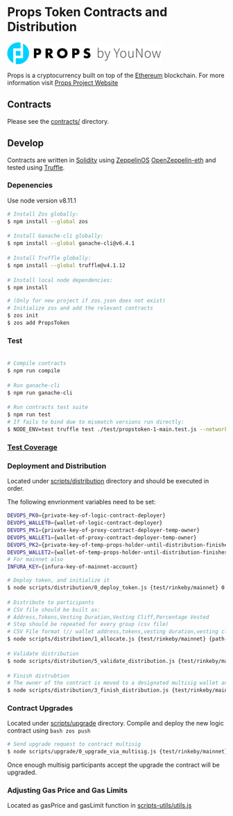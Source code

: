 # Props Token Contracts and Distribution

![Props Token](./props-logo.png?raw=true)

Props is a cryptocurrency built on top of the [Ethereum][ethereum] blockchain.
For more information visit [Props Project Website](https://propsproject.com/)

## Contracts

Please see the [contracts/](contracts) directory.

## Develop

Contracts are written in [Solidity][solidity] using [ZeppelinOS](https://github.com/zeppelinos/zos) [OpenZeppelin-eth](https://github.com/OpenZeppelin/openzeppelin-eth) and tested using [Truffle][truffle].

### Depenencies

Use node version v8.11.1

```bash
# Install Zos globally:
$ npm install --global zos

# Install Ganache-cli globally:
$ npm install --global ganache-cli@v6.4.1

# Install Truffle globally:
$ npm install --global truffle@v4.1.12

# Install local node dependencies:
$ npm install
```

```bash
# (Only for new project if zos.json does not exist) 
# Initialize zos and add the relevant contracts
$ zos init
$ zos add PropsToken
```
### Test

```bash

# Compile contracts
$ npm run compile

# Run ganache-cli
$ npm run ganache-cli

# Run contracts test suite
$ npm run test
# If fails to bind due to mismatch versions run directly:
$ NODE_ENV=test truffle test ./test/propstoken-1-main.test.js --network test
```

### [Test Coverage](https://htmlpreview.github.io/?https://raw.githubusercontent.com/propsproject/props-token-distribution/feature/rewards-contracts/coverage/token/index.html)


### Deployment and Distribution

Located under [scripts/distribution](scripts/distribution) directory and should be executed in order.

The following envrionment variables need to be set:
```bash
DEVOPS_PK0={private-key-of-logic-contract-deployer}
DEVOPS_WALLET0={wallet-of-logic-contract-deployer}
DEVOPS_PK1={private-key-of-proxy-contract-deployer-temp-owner}
DEVOPS_WALLET1={wallet-of-proxy-contract-deployer-temp-owner}
DEVOPS_PK2={private-key-of-temp-props-holder-until-distribution-finishes}
DEVOPS_WALLET2={wallet-of-temp-props-holder-until-distribution-finishes}
# For mainnet also 
INFURA_KEY={infura-key-of-mainnet-account}
```

```bash
# Deploy token, and initialize it
$ node scripts/distribution/0_deploy_token.js {test/rinkeby/mainnet} 0 {secondsInDay} {rewardsBeginTimestamp}

# Distribute to participants
# CSV file should be built as: 
# Address,Tokens,Vesting Duration,Vesting Cliff,Percentage Vested
# Step should be repeated for every group (csv file)
# CSV File format (// wallet address,tokens,vesting duration,vesting cliff,vesting percentage,type,name,email address,first name,invested amount,invested discount)
$ node scripts/distribution/1_allocate.js {test/rinkeby/mainnet} {path-to-csv-file}

# Validate distribution
$ node scripts/distribution/5_validate_distribution.js {test/rinkeby/mainnet} group1,group2,...,groupN

# Finish distrubtion
# The owner of the contract is moved to a designated multisig wallet and so do all props not distributed
$ node scripts/distribution/3_finish_distribution.js {test/rinkeby/mainnet} {multisig-address-remaining-props} {multisig-address-contract-owner}
```
### Contract Upgrades

Located under [scripts/upgrade](scripts/upgrade) directory.
Compile and deploy the new logic contract using ```bash zos push```

```bash
# Send upgrade request to contract multisig
$ node scripts/upgrade/0_upgrade_via_multisig.js {test/rinkeby/mainnet} {multisig-address-contract-owner}
```
Once enough multisig participants accept the upgrade the contract will be upgraded.



### Adjusting Gas Price and Gas Limits

Located as gasPrice and gasLimit function in [scripts-utils/utils.js](scripts-utils/utils.js)

[ethereum]: https://www.ethereum.org/

[solidity]: https://solidity.readthedocs.io/en/develop/
[truffle]: http://truffleframework.com/
